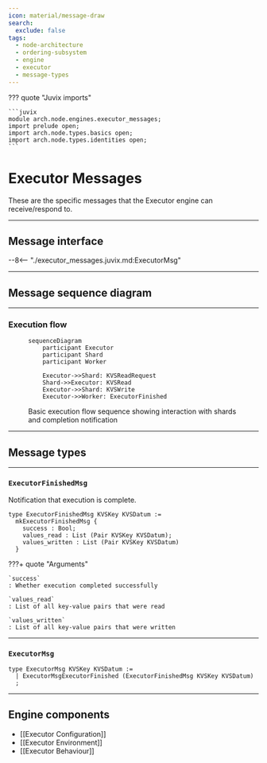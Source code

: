 ```yaml
---
icon: material/message-draw
search:
  exclude: false
tags:
  - node-architecture
  - ordering-subsystem
  - engine
  - executor
  - message-types
---
```


??? quote "Juvix imports"

    ```juvix
    module arch.node.engines.executor_messages;
    import prelude open;
    import arch.node.types.basics open;
    import arch.node.types.identities open;
    ```

# Executor Messages

These are the specific messages that the Executor engine can receive/respond to.

---

## Message interface

--8<-- "./executor_messages.juvix.md:ExecutorMsg"

---

## Message sequence diagram

---

### Execution flow

<!-- --8<-- [start:message-sequence-diagram] -->
<figure markdown="span">

```mermaid
sequenceDiagram
    participant Executor
    participant Shard
    participant Worker

    Executor->>Shard: KVSReadRequest
    Shard->>Executor: KVSRead
    Executor->>Shard: KVSWrite
    Executor->>Worker: ExecutorFinished
```

<figcaption markdown="span">
Basic execution flow sequence showing interaction with shards and completion notification
</figcaption>
</figure>
<!-- --8<-- [end:message-sequence-diagram] -->

---

## Message types

---

### `ExecutorFinishedMsg`

Notification that execution is complete.

<!-- --8<-- [start:ExecutorFinishedMsg] -->
```juvix
type ExecutorFinishedMsg KVSKey KVSDatum :=
  mkExecutorFinishedMsg {
    success : Bool;
    values_read : List (Pair KVSKey KVSDatum);
    values_written : List (Pair KVSKey KVSDatum)
  }
```
<!-- --8<-- [end:ExecutorFinishedMsg] -->

???+ quote "Arguments"

    `success`
    : Whether execution completed successfully

    `values_read`
    : List of all key-value pairs that were read

    `values_written`
    : List of all key-value pairs that were written

---

### `ExecutorMsg`

<!-- --8<-- [start:ExecutorMsg] -->
```juvix
type ExecutorMsg KVSKey KVSDatum :=
  | ExecutorMsgExecutorFinished (ExecutorFinishedMsg KVSKey KVSDatum)
  ;
```
<!-- --8<-- [end:ExecutorMsg] -->

---

## Engine components

- [[Executor Configuration]]
- [[Executor Environment]]
- [[Executor Behaviour]]